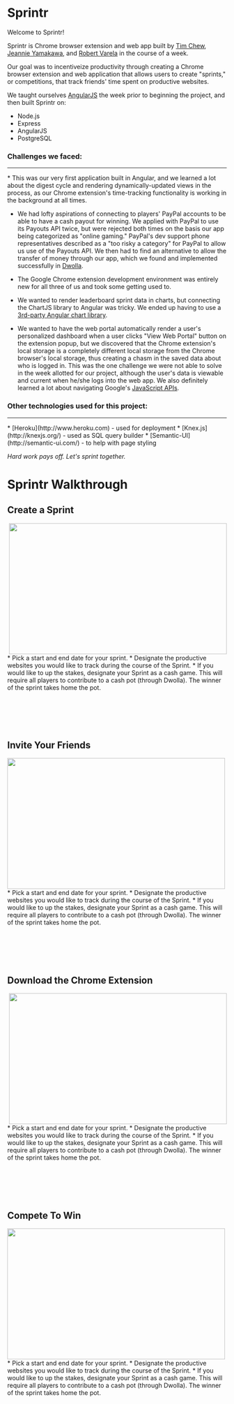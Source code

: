 # Sprintr

Welcome to Sprintr!

Sprintr is Chrome browser extension and web app built by [Tim Chew](http://www.github.com/timothyrchew),  [Jeannie Yamakawa](http://www.github.com/JeannieYamakawa), and [Robert Varela](http://www.github.com/rvarela11) in the course of a week. 

Our goal was to incentiveize productivity through creating a Chrome browser extension and web application that allows users to create "sprints," or competitions, that track friends' time spent on productive websites. 

We taught ourselves [AngularJS](https://angularjs.org/) the week prior to beginning the project, and then built Sprintr on:
* Node.js
* Express
* AngularJS
* PostgreSQL

### Challenges we faced:
<hr>
* This was our very first application built in Angular, and we learned a lot about the digest cycle and rendering dynamically-updated views in the process, as our Chrome extension's time-tracking functionality is working in the background at all times.

* We had lofty aspirations of connecting to players' PayPal accounts to be able to have a cash payout for winning. We applied with PayPal to use its Payouts API twice, but were rejected both times on the basis our app being categorized as "online gaming." PayPal's dev support phone representatives described as a "too risky a category" for PayPal to allow us use of the Payouts API. We then had to find an alternative to allow the transfer of money through our app, which we found and implemented successfully in [Dwolla](https://developers.dwolla.com/).

* The Google Chrome extension development environment was entirely new for all three of us and took some getting used to.

* We wanted to render leaderboard sprint data in charts, but connecting the ChartJS library to Angular was tricky. We ended up having to use a [3rd-party Angular chart library](https://jtblin.github.io/angular-chart.js/).

* We wanted to have the web portal automatically render a user's personalized dashboard when a user clicks "View Web Portal" button on the extension popup, but we discovered that the Chrome extension's local storage is a completely different local storage from the Chrome browser's local storage, thus creating a chasm in the saved data about who is logged in. This was the one challenge we were not able to solve in the week allotted for our project, although the user's data is viewable and current when he/she logs into the web app. We also definitely learned a lot about navigating Google's [JavaScript APIs](https://developer.chrome.com/extensions/api_index).

### Other technologies used for this project:
<hr>
* [Heroku](http://www.heroku.com) - used for deployment
* [Knex.js](http://knexjs.org/) - used as SQL query builder 
* [Semantic-UI](http://semantic-ui.com/) - to help with page styling


*Hard work pays off. Let's sprint together.*

# Sprintr Walkthrough

##  Create a Sprint 
<img align="right"  height="300" width="500" src="https://i.gyazo.com/666d37af0d208915f33386ee47e80fb5.png">
* Pick a start and end date for your sprint. 
* Designate the productive websites you would like to track during the course of the Sprint. 
* If you would like to up the stakes, designate your Sprint as a cash game. This will require all players to contribute to a cash pot (through Dwolla). The winner of the sprint takes home the pot.

<br><br><br><br>

##  Invite Your Friends
<img align="left"  height="300" width="500" src="https://i.gyazo.com/666d37af0d208915f33386ee47e80fb5.png">
* Pick a start and end date for your sprint. 
* Designate the productive websites you would like to track during the course of the Sprint. 
* If you would like to up the stakes, designate your Sprint as a cash game. This will require all players to contribute to a cash pot (through Dwolla). The winner of the sprint takes home the pot.

<br><br><br><br>

##  Download the Chrome Extension
<img align="right"  height="300" width="500" src="https://i.gyazo.com/666d37af0d208915f33386ee47e80fb5.png">
* Pick a start and end date for your sprint. 
* Designate the productive websites you would like to track during the course of the Sprint. 
* If you would like to up the stakes, designate your Sprint as a cash game. This will require all players to contribute to a cash pot (through Dwolla). The winner of the sprint takes home the pot.

<br><br><br><br>

##  Compete To Win
<img align="left"  height="300" width="500" src="https://i.gyazo.com/666d37af0d208915f33386ee47e80fb5.png">
* Pick a start and end date for your sprint. 
* Designate the productive websites you would like to track during the course of the Sprint. 
* If you would like to up the stakes, designate your Sprint as a cash game. This will require all players to contribute to a cash pot (through Dwolla). The winner of the sprint takes home the pot.


